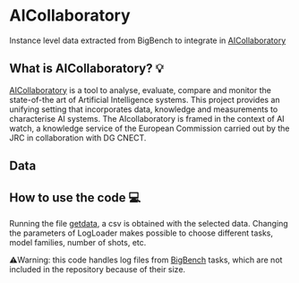 # AICollaboratory
Instance level data extracted from BigBench to integrate in [AICollaboratory](https://ai-collaboratory.jrc.ec.europa.eu/)


## What is AICollaboratory? 💡
[AICollaboratory](https://ai-collaboratory.jrc.ec.europa.eu/) is a tool to analyse, evaluate, compare and monitor the state-of-the art of Artificial Intelligence systems. This project provides an unifying setting that incorporates data, knowledge and measurements to characterise AI systems. The AIcollaboratory is framed in the context of AI watch, a knowledge service of the European Commission carried out by the JRC in collaboration with DG CNECT. 

## Data



## How to use the code 💻
Running the file [getdata](../main/code/getdata.py), a csv is obtained with the selected data. Changing the parameters of LogLoader makes possible to choose different tasks, model families, number of shots, etc.

⚠️Warning: this code handles log files from [BigBench](https://github.com/google/BIG-bench) tasks, which are not included in the repository because of their size.